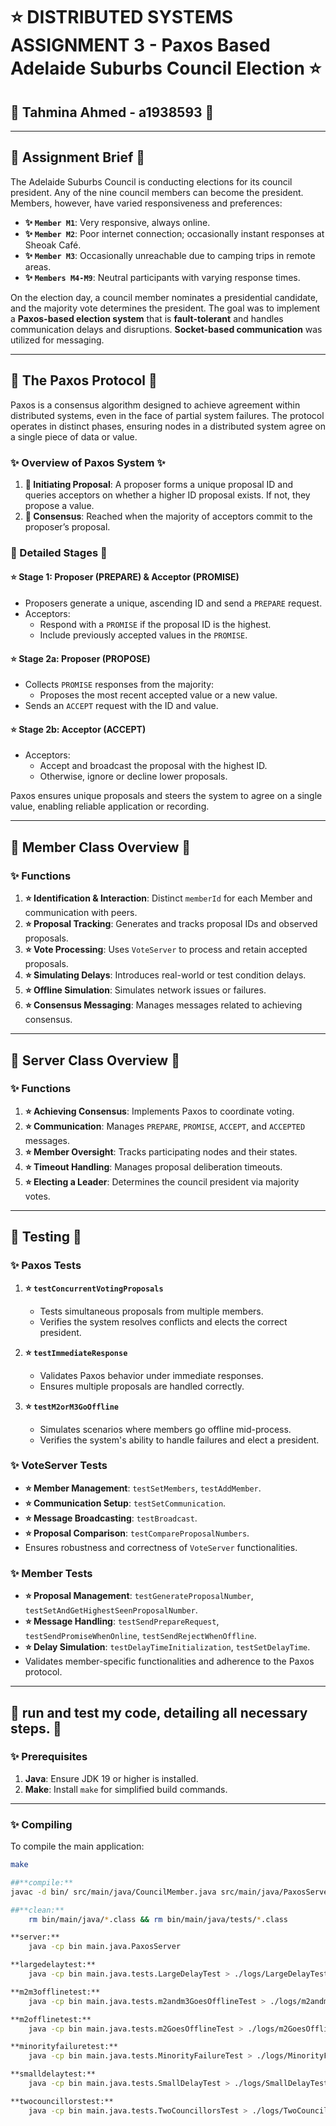 # ⭐️ **DISTRIBUTED SYSTEMS ASSIGNMENT 3 - Paxos Based Adelaide Suburbs Council Election** ⭐️

## 🌟 **Tahmina Ahmed - a1938593** 🌟

---

## **🌟 Assignment Brief 🌟**

The Adelaide Suburbs Council is conducting elections for its council president. Any of the nine council members can become the president. Members, however, have varied responsiveness and preferences:

- **✨ `Member M1`**: Very responsive, always online.
- **✨ `Member M2`**: Poor internet connection; occasionally instant responses at Sheoak Café.
- **✨ `Member M3`**: Occasionally unreachable due to camping trips in remote areas.
- **✨ `Members M4-M9`**: Neutral participants with varying response times.

On the election day, a council member nominates a presidential candidate, and the majority vote determines the president. The goal was to implement a **Paxos-based election system** that is **fault-tolerant** and handles communication delays and disruptions. **Socket-based communication** was utilized for messaging.

---

## **🌟 The Paxos Protocol 🌟**

Paxos is a consensus algorithm designed to achieve agreement within distributed systems, even in the face of partial system failures. The protocol operates in distinct phases, ensuring nodes in a distributed system agree on a single piece of data or value.

### **✨ Overview of Paxos System ✨**
1. **🌟 Initiating Proposal**: A proposer forms a unique proposal ID and queries acceptors on whether a higher ID proposal exists. If not, they propose a value.
2. **🌟 Consensus**: Reached when the majority of acceptors commit to the proposer’s proposal.

### **🌟 Detailed Stages 🌟**
#### **⭐ Stage 1: Proposer (PREPARE) & Acceptor (PROMISE)**
- Proposers generate a unique, ascending ID and send a `PREPARE` request.
- Acceptors:
  - Respond with a `PROMISE` if the proposal ID is the highest.
  - Include previously accepted values in the `PROMISE`.

#### **⭐ Stage 2a: Proposer (PROPOSE)**
- Collects `PROMISE` responses from the majority:
  - Proposes the most recent accepted value or a new value.
- Sends an `ACCEPT` request with the ID and value.

#### **⭐ Stage 2b: Acceptor (ACCEPT)**
- Acceptors:
  - Accept and broadcast the proposal with the highest ID.
  - Otherwise, ignore or decline lower proposals.

Paxos ensures unique proposals and steers the system to agree on a single value, enabling reliable application or recording.

---

## **🌟 Member Class Overview 🌟**

### **✨ Functions**
1. **⭐ Identification & Interaction**: Distinct `memberId` for each Member and communication with peers.
2. **⭐ Proposal Tracking**: Generates and tracks proposal IDs and observed proposals.
3. **⭐ Vote Processing**: Uses `VoteServer` to process and retain accepted proposals.
4. **⭐ Simulating Delays**: Introduces real-world or test condition delays.
5. **⭐ Offline Simulation**: Simulates network issues or failures.
6. **⭐ Consensus Messaging**: Manages messages related to achieving consensus.

---

## **🌟 Server Class Overview 🌟**

### **✨ Functions**
1. **⭐ Achieving Consensus**: Implements Paxos to coordinate voting.
2. **⭐ Communication**: Manages `PREPARE`, `PROMISE`, `ACCEPT`, and `ACCEPTED` messages.
3. **⭐ Member Oversight**: Tracks participating nodes and their states.
4. **⭐ Timeout Handling**: Manages proposal deliberation timeouts.
5. **⭐ Electing a Leader**: Determines the council president via majority votes.

---

## **🌟 Testing 🌟**

### **✨ Paxos Tests**
1. **⭐ `testConcurrentVotingProposals`**
   - Tests simultaneous proposals from multiple members.
   - Verifies the system resolves conflicts and elects the correct president.
   
2. **⭐ `testImmediateResponse`**
   - Validates Paxos behavior under immediate responses.
   - Ensures multiple proposals are handled correctly.

3. **⭐ `testM2orM3GoOffline`**
   - Simulates scenarios where members go offline mid-process.
   - Verifies the system's ability to handle failures and elect a president.

### **✨ VoteServer Tests**
- **⭐ Member Management**: `testSetMembers`, `testAddMember`.
- **⭐ Communication Setup**: `testSetCommunication`.
- **⭐ Message Broadcasting**: `testBroadcast`.
- **⭐ Proposal Comparison**: `testCompareProposalNumbers`.
- Ensures robustness and correctness of `VoteServer` functionalities.

### **✨ Member Tests**
- **⭐ Proposal Management**: `testGenerateProposalNumber`, `testSetAndGetHighestSeenProposalNumber`.
- **⭐ Message Handling**: `testSendPrepareRequest`, `testSendPromiseWhenOnline`, `testSendRejectWhenOffline`.
- **⭐ Delay Simulation**: `testDelayTimeInitialization`, `testSetDelayTime`.
- Validates member-specific functionalities and adherence to the Paxos protocol.

---

## **🌟 run and test my code, detailing all necessary steps. 🌟**

### **✨ Prerequisites**
1. **Java**: Ensure JDK 19 or higher is installed.
2. **Make**: Install `make` for simplified build commands.
---

### **✨ Compiling**
To compile the main application:
```bash
make

##**compile:**
javac -d bin/ src/main/java/CouncilMember.java src/main/java/PaxosServer.java src/main/java/RequestHandler.java src/main/java/tests/Test.java src/main/java/tests/LargeDelayTest.java src/main/java/tests/m2andm3GoesOfflineTest.java src/main/java/tests/m2andm3GoesOfflineTest.java src/main/java/tests/MinorityFailureTest.java src/main/java/tests/SmallDelayTest.java src/main/java/tests/TwoCouncillorsTest.java

##**clean:**
	rm bin/main/java/*.class && rm bin/main/java/tests/*.class

**server:**
	java -cp bin main.java.PaxosServer

**largedelaytest:**
	java -cp bin main.java.tests.LargeDelayTest > ./logs/LargeDelayTestOutput.txt 

**m2m3offlinetest:**
	java -cp bin main.java.tests.m2andm3GoesOfflineTest > ./logs/m2andm3GoesOfflineTestOutput.txt 

**m2offlinetest:**
	java -cp bin main.java.tests.m2GoesOfflineTest > ./logs/m2GoesOfflineTestOutput.txt 

**minorityfailuretest:**
	java -cp bin main.java.tests.MinorityFailureTest > ./logs/MinorityFailureTestOutput.txt 

**smalldelaytest:**
	java -cp bin main.java.tests.SmallDelayTest > ./logs/SmallDelayTestOutput.txt 

**twocouncillorstest:**
	java -cp bin main.java.tests.TwoCouncillorsTest > ./logs/TwoCouncillorsTestOutput.txt
